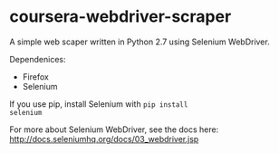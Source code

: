 coursera-webdriver-scraper
==========================

A simple web scaper written in Python 2.7 using Selenium WebDriver.

Dependenices:
- Firefox
- Selenium

If you use pip, install Selenium with
<code>pip install selenium</code>

For more about Selenium WebDriver, see the docs here: http://docs.seleniumhq.org/docs/03_webdriver.jsp
